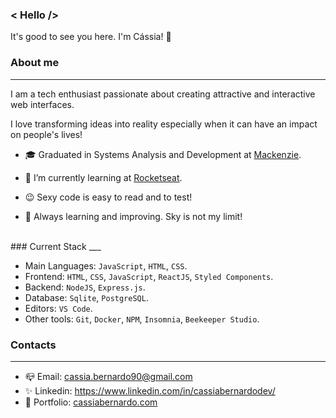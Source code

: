 ### < Hello /> 

It's good to see you here. I'm Cássia! 👋

### About me
___

I am a tech enthusiast passionate about creating attractive and interactive web interfaces.

I love transforming ideas into reality especially when it can have an impact on people's lives!

- 🎓 Graduated in Systems Analysis and Development at [Mackenzie](https://mackenzie.br/).

- 🌱 I’m currently learning at [Rocketseat](https://rocketseat.com.br/).

- 😉 Sexy code is easy to read and to test!

- 🚀 Always learning and improving. Sky is not my limit!

<br> 
### Current Stack
___

- Main Languages: ```JavaScript```, ```HTML```, ```CSS```.
- Frontend: ```HTML```, ```CSS```, ```JavaScript```, ```ReactJS```, ```Styled Components```.
- Backend: ```NodeJS```, ```Express.js```.
- Database: ```Sqlite```, ```PostgreSQL```.
- Editors: ```VS Code```.
- Other tools: ```Git```, ```Docker```, ```NPM```, ```Insomnia```, ```Beekeeper Studio```.


### Contacts
___

- 📪 Email: cassia.bernardo90@gmail.com
- ✨ Linkedin: https://www.linkedin.com/in/cassiabernardodev/
- 💜 Portfolio: [cassiabernardo.com](https://cassiabernardo.com/)



<!--
Here are some ideas to get you started:

- 🔭 I’m currently working on ...
- 🌱 I’m currently learning ...
- 👯 I’m looking to collaborate on ...
- 🤔 I’m looking for help with ...
- 💬 Ask me about ...
- 📫 How to reach me: ...
- 😄 Pronouns: ...
- ⚡ Fun fact: ...
-->

